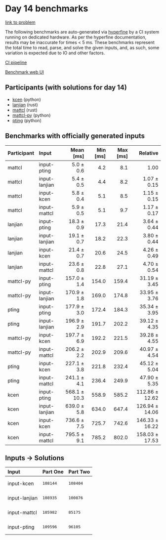 # Day 14 benchmarks

[link to problem](https://adventofcode.com/2023/day/14)

The following benchmarks are auto-generated via
[hyperfine](https://github.com/sharkdp/hyperfine) by a CI system running on
dedicated hardware. As per the hyperfine documentation, results may be
inaccurate for times < 5 ms. These benchmarks represent the total time to read,
parse, and solve the given inputs, and, as such, some variation is expected due
to IO and other factors.

[CI pipeline](http://ci.papercode.net:8080/teams/main/pipelines/aoc2023)

[Benchmark web UI](https://aoc.ancalagon.black)


## Participants (with solutions for day 14)

- [kcen](https://github.com/kcen/aoc2023) (python)
- [lanjian](https://github.com/lanjian/aoc-2023) (rust)
- [mattcl](https://github.com/mattcl/aoc2023) (rust)
- [mattcl-py](https://github.com/mattcl/aoc2023-py) (python)
- [pting](https://github.com/pting/aoc2023) (python)


## Benchmarks with officially generated inputs

| Participant | Input | Mean [ms] | Min [ms] | Max [ms] | Relative |
|:---|:---|---:|---:|---:|---:|
| mattcl | input-pting | 5.0 ± 0.6 | 4.2 | 8.1 | 1.00 |
| mattcl | input-lanjian | 5.4 ± 0.5 | 4.4 | 8.2 | 1.07 ± 0.15 |
| mattcl | input-kcen | 5.8 ± 0.4 | 5.1 | 8.5 | 1.15 ± 0.15 |
| mattcl | input-mattcl | 5.9 ± 0.5 | 5.1 | 9.7 | 1.17 ± 0.17 |
| lanjian | input-pting | 18.3 ± 0.9 | 17.3 | 21.4 | 3.64 ± 0.44 |
| lanjian | input-lanjian | 19.1 ± 0.7 | 18.2 | 22.3 | 3.80 ± 0.44 |
| lanjian | input-kcen | 21.4 ± 0.7 | 20.6 | 24.5 | 4.26 ± 0.49 |
| lanjian | input-mattcl | 23.6 ± 0.8 | 22.8 | 27.1 | 4.70 ± 0.54 |
| mattcl-py | input-pting | 157.0 ± 1.4 | 154.0 | 159.4 | 31.19 ± 3.45 |
| mattcl-py | input-lanjian | 170.9 ± 1.8 | 169.0 | 174.8 | 33.95 ± 3.76 |
| pting | input-pting | 177.9 ± 3.0 | 172.4 | 184.3 | 35.34 ± 3.95 |
| pting | input-lanjian | 196.9 ± 2.9 | 191.7 | 202.2 | 39.12 ± 4.35 |
| mattcl-py | input-kcen | 197.7 ± 6.9 | 192.2 | 221.5 | 39.28 ± 4.55 |
| mattcl-py | input-mattcl | 206.2 ± 2.2 | 202.9 | 209.6 | 40.97 ± 4.54 |
| pting | input-kcen | 227.1 ± 3.8 | 221.8 | 232.4 | 45.12 ± 5.04 |
| pting | input-mattcl | 241.1 ± 4.1 | 236.4 | 249.9 | 47.90 ± 5.35 |
| kcen | input-pting | 568.1 ± 10.3 | 558.9 | 585.2 | 112.86 ± 12.62 |
| kcen | input-lanjian | 639.0 ± 5.8 | 634.0 | 647.4 | 126.94 ± 14.06 |
| kcen | input-kcen | 736.6 ± 7.5 | 725.7 | 742.6 | 146.33 ± 16.22 |
| kcen | input-mattcl | 795.5 ± 9.1 | 785.2 | 802.0 | 158.03 ± 17.53 |


## Inputs -> Solutions

| Input | Part One | Part Two |
|:---|:---|:---|
|input-kcen|<pre>108144</pre>|<pre>108404</pre>|
|input-lanjian|<pre>108935</pre>|<pre>100876</pre>|
|input-mattcl|<pre>105982</pre>|<pre>85175</pre>|
|input-pting|<pre>109596</pre>|<pre>96105</pre>|